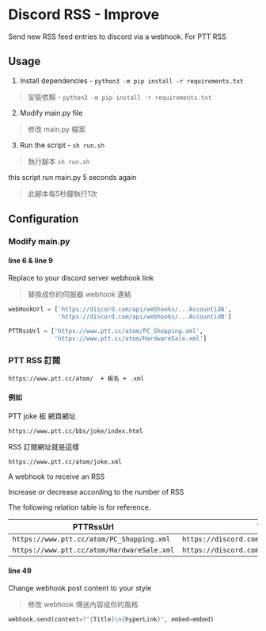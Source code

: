 # Discord RSS - Improve
Send new RSS feed entries to discord via a webhook. 
For PTT RSS 



## Usage
1. Install dependencies - `python3 -m pip install -r requirements.txt`

>安裝依賴 - `python3 -m pip install -r requirements.txt`

2. Modify main.py file 

>修改 main.py 檔案

3. Run the script - `sh run.sh` 

>執行腳本 `sh run.sh` 

this script run main.py 5 seconds again
>此腳本每5秒鐘執行1次



## Configuration

### Modify main.py 

#### line 6 & line 9

Replace to your discord server webhook link
>替換成你的伺服器 webhook 連結

```py
webHookUrl = ['https://discord.com/api/webhooks/...AccountidA',
              'https://discord.com/api/webhooks/...AccountidB']

```

```py
PTTRssUrl = ['https://www.ptt.cc/atom/PC_Shopping.xml',
             'https://www.ptt.cc/atom/HardwareSale.xml']
```

### PTT RSS 訂閱

```https://www.ptt.cc/atom/  + 板名 + .xml```

#### 例如

PTT joke 板 網頁網址

```https://www.ptt.cc/bbs/joke/index.html```

RSS 訂閱網址就是這樣

```https://www.ptt.cc/atom/joke.xml```



A webhook to receive an RSS 

Increase or decrease according to the number of RSS 

The following relation table is for reference.


|PTTRssUrl| Webhook|
|---|---|
|`https://www.ptt.cc/atom/PC_Shopping.xml`|`https://discord.com/api/webhooks/...AccountidA`|
|`https://www.ptt.cc/atom/HardwareSale.xml`|`https://discord.com/api/webhooks/...Accountidb`|

#### line 49
Change webhook post content to your style
>修改 webhook 傳送內容成你的風格

```py
webhook.send(content=f"{Title}\n{hyperLink}", embed=embed)
```